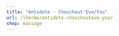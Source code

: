 ```yaml
---
title: "Antidote - Chouchout'Eve/You"
url: /lhorme/antidote-chouchouteve-you/
shop: massage
---
```

